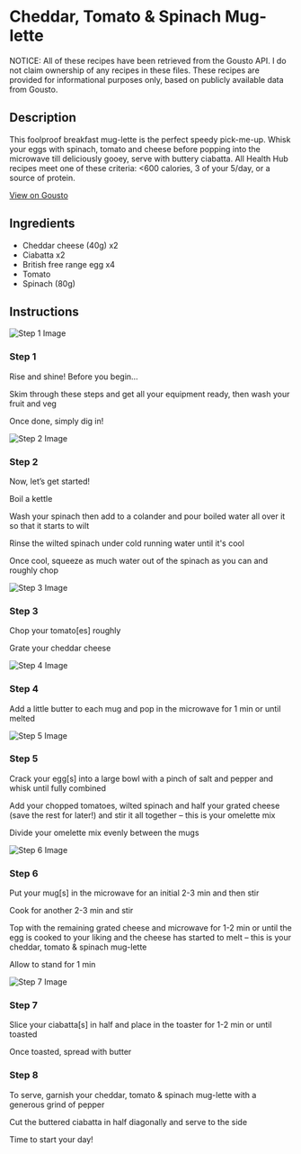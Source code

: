 # Cheddar, Tomato & Spinach Mug-lette

NOTICE: All of these recipes have been retrieved from the Gousto API. I do not claim ownership of any recipes in these files. These recipes are provided for informational purposes only, based on publicly available data from Gousto.

## Description

This foolproof breakfast mug-lette is the perfect speedy pick-me-up. Whisk your eggs with spinach, tomato and cheese before popping into the microwave till deliciously gooey, serve with buttery ciabatta. All Health Hub recipes meet one of these criteria: <600 calories, 3 of your 5/day, or a source of protein.


[View on Gousto](https://www.gousto.co.uk/recipes/cookbook/cheddar-tomato-spinach-mug-lette)

## Ingredients

- Cheddar cheese (40g) x2
- Ciabatta x2
- British free range egg x4
- Tomato
- Spinach (80g)

## Instructions

![Step 1 Image](https://production-media.gousto.co.uk/cms/recipe-step-image/Breakfast-Step-1-1-1729073316401-x200.jpg)

### Step 1

Rise and shine! Before you begin…

Skim through these steps and get all your equipment ready, then wash your fruit and veg

Once done, simply dig in!

![Step 2 Image](https://production-media.gousto.co.uk/cms/recipe-step-image/Step-2-copy-1728298750537-x200.jpg)

### Step 2

Now, let’s get started!

Boil a kettle

Wash your spinach then add to a colander and pour boiled water all over it so that it starts to wilt

Rinse the wilted spinach under cold running water until it's cool

Once cool, squeeze as much water out of the spinach as you can and roughly chop

![Step 3 Image](https://production-media.gousto.co.uk/cms/recipe-step-image/Step-3-copy-1730985835742-x200.jpg)

### Step 3

Chop your tomato[es] roughly

Grate your cheddar cheese

![Step 4 Image](https://production-media.gousto.co.uk/cms/recipe-step-image/Step-4-copy-1728298788826-x200.jpg)

### Step 4

Add a little butter to each mug and pop in the microwave for 1 min or until melted

![Step 5 Image](https://production-media.gousto.co.uk/cms/recipe-step-image/Step-5-copy-1728298799926-x200.jpg)

### Step 5

Crack your egg[s] into a large bowl with a pinch of salt and pepper and whisk until fully combined

Add your chopped tomatoes, wilted spinach and half your grated cheese (save the rest for later!) and stir it all together – this is your omelette mix

Divide your omelette mix evenly between the mugs

![Step 6 Image](https://production-media.gousto.co.uk/cms/recipe-step-image/Step-6-copy-1728298809707-x200.jpg)

### Step 6

Put your mug[s] in the microwave for an initial 2-3 min and then stir

Cook for another 2-3 min and stir

Top with the remaining grated cheese and microwave for 1-2 min or until the egg is cooked to your liking and the cheese has started to melt – this is your cheddar, tomato & spinach mug-lette

Allow to stand for 1 min

![Step 7 Image](https://production-media.gousto.co.uk/cms/recipe-step-image/Step-7-copy-1728298831437-x200.jpg)

### Step 7

Slice your ciabatta[s] in half and place in the toaster for 1-2 min or until toasted

Once toasted, spread with butter

### Step 8

To serve, garnish your cheddar, tomato & spinach mug-lette with a generous grind of pepper

Cut the buttered ciabatta in half diagonally and serve to the side

Time to start your day!

